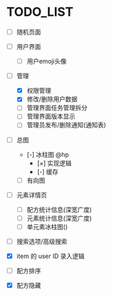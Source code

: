 # TODO_LIST

- [ ] 随机页面
- [ ] 用户界面

  - [ ] 用户emoji头像
- [ ] 管理

  - [X] 权限管理
  - [X] 修改/删除用户数据
  - [ ] 管理界面任务管理拆分
  - [ ] 管理界面版本显示
  - [ ] 管理员发布/删除通知(通知表)
- [ ] 总图

  - [-] 冰柱图 @hp
    - [×] 实现逻辑
    - [-] 缓存

  - [ ] 有向图
- [ ] 元素详情页

  - [ ] 配方统计信息(深宽广度)
  - [ ] 元素统计信息(深宽广度)
  - [ ] 单元素冰柱图()
- [ ] 搜索选项/高级搜索
- [X] item 的 user ID 录入逻辑
- [ ] 配方排序
- [X] 配方隐藏
